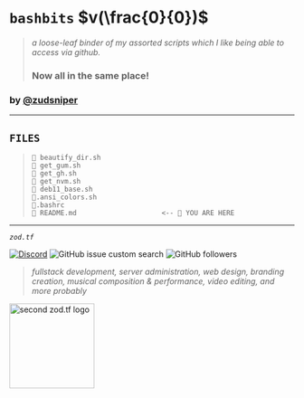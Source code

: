 # `bashbits` $v(\frac{0}{0})$
> _a loose-leaf binder of my assorted scripts which I like being able to access via github._  
> ### Now all in the same place!   
  
### by [@zudsniper](https://github.com/zudsniper)  

--- 

## `FILES`

> ```
> 📄 beautify_dir.sh   
> 📄 get_gum.sh   
> 📄 get_gh.sh  
> 📄 get_nvm.sh                     
> 🧰 deb11_base.sh
> 🎨.ansi_colors.sh
> 🔧.bashrc   
> 💭 README.md                     <-- 📍 YOU ARE HERE
> ```



<hr>

<i><code>zod.tf</code></i> 

[![Discord](https://img.shields.io/discord/974855479975100487?label=tf2%20discord)](https://discord.gg/zodtf)  ![GitHub issue custom search](https://img.shields.io/github/issues-search?color=114444&label=issues&query=involves%3Azudsniper)  ![GitHub followers](https://img.shields.io/github/followers/zudsniper?style=social)  

> _fullstack development, server administration, web design, branding creation, musical composition & performance, video editing, and more probably_   

<a href="https://zod.tf/"><img src="https://user-images.githubusercontent.com/16076573/222953031-03f44756-03bf-46b9-b66e-98d50dc013fc.png" alt="second zod.tf logo" width="150rem" style="max-width: 100%;"></a>



